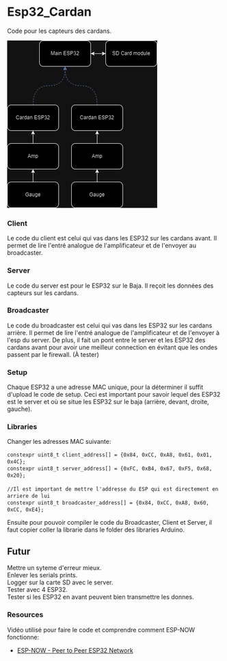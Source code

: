 # Esp32_Cardan
Code pour les capteurs des cardans.

![SystemDiagram](SystemDiagram.drawio.png)
### Client
Le code du client est celui qui vas dans les ESP32 sur les cardans avant. Il permet de lire l'entré analogue de l'amplificateur et de l'envoyer au broadcaster.
### Server
Le code du server est pour le ESP32 sur le Baja. Il reçoit les données des capteurs sur les cardans.
### Broadcaster
Le code du broadcaster est celui qui vas dans les ESP32 sur les cardans arrière. Il permet de lire l'entré analogue de l'amplificateur et de l'envoyer à l'esp du server. De plus, il fait un pont entre le server et les ESP32 des cardans avant pour avoir une meilleur connection en évitant que les ondes passent par le firewall. (À tester)
### Setup
Chaque ESP32 a une adresse MAC unique, pour la déterminer il suffit d'upload le code de setup. Ceci est important pour savoir lequel des ESP32 est le server et où se situe les ESP32 sur le baja (arrière, devant, droite, gauche).
### Libraries
Changer les adresses MAC suivante:
```
constexpr uint8_t client_address[] = {0x84, 0xCC, 0xA8, 0x61, 0x01, 0x4C};
constexpr uint8_t server_address[] = {0xFC, 0xB4, 0x67, 0xF5, 0x68, 0x20};

//Il est important de mettre l'addresse du ESP qui est directement en arriere de lui
constexpr uint8_t broadcaster_address[] = {0x84, 0xCC, 0xA8, 0x60, 0xCC, 0xE4};
```
Ensuite pour pouvoir compiler le code du Broadcaster, Client et Server, il faut copier coller la librarie dans le folder des libraries Arduino.

## Futur
Mettre un syteme d'erreur mieux.<br/>
Enlever les serials prints.<br/>
Logger sur la carte SD avec le server.<br/>
Tester avec 4 ESP32.<br/>
Tester si les ESP32 en avant peuvent bien transmettre les donnes.<br/>

### Resources
Vidéo utilisé pour faire le code et comprendre comment ESP-NOW fonctionne: <br/>
 - [ESP-NOW - Peer to Peer ESP32 Network](https://www.youtube.com/watch?v=bEKjCDDUPaU&ab_channel=DroneBotWorkshop)
